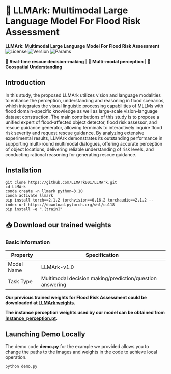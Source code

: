 # 🌊 LLMArk: Multimodal Large Language Model For Flood Risk Assessment

**LLMArk: Multimodal Large Language Model For Flood Risk Assessment**  
![License](https://img.shields.io/badge/License-Apache2.0-blue)
![Version](https://img.shields.io/badge/Version-1.0.0-red)
![Params](https://img.shields.io/badge/Parameters-8B-yellowgreen)

🚨 **Real-time rescue decision-making** | 📡 **Multi-modal perception** | 🧭 **Geospatial Understanding**  

## Introduction

In this study, the proposed LLMArk utilizes vision and language modalities to enhance the perception, understanding and reasoning in flood scenarios, which integrates the visual linguistic processing capabilities of MLLMs with flood domain-specific knowledge as well as large-scale vision-language dataset construction. 
The main contributions of this study is to propose a unified expert of flood-affected object detector, flood risk assessor, and rescue guidance generator, allowing terminals to interactively inquire flood risk severity and request rescue guidance. 
By analyzing extensive experimental results, LLMArk demonstrates its outstanding performance in supporting multi-round multimodal dialogues, offering accurate perception of object locations, delivering reliable understanding of risk levels, and conducting rational reasoning for generating rescue guidance. 

## Installation

```
git clone https://github.com/LLMArk001/LLMArk.git
cd LLMArk
conda create -n llmark python=3.10
conda activate llmark
pip install torch==2.1.2 torchvision==0.16.2 torchaudio==2.1.2 --index-url https://download.pytorch.org/whl/cu118
pip install -e ".[train]"
```

## 📥 Download our trained weights

### Basic Information 
| Property     | Specification                    |
| -------- | ----------------------- |
| Model Name | LLMArk-v1.0      |
| Task Type | Multimodal decision making/prediction/question answering |

**Our previous trained weights for Flood Risk Assessment could be downloaded at [LLMArk weights](https://huggingface.co/LLMArk001/LLMArk).**

**The instance perception weights used by our model can be obtained from [Instance_perception.pt](https://huggingface.co/LLMArk001/LLMArk/resolve/main/Instance_perception.pt).**

## Launching Demo Locally

The demo code **demo.py** for the example we provided allows you to change the paths to the images and weights in the code to achieve local operation.
```bash
python demo.py
```